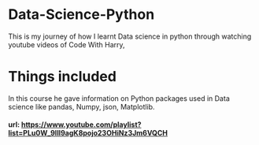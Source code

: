 # Data-Science-Python
This is my journey of how I learnt Data science in python through watching youtube videos of Code With Harry,
# Things included
In this course he gave information on Python packages used in Data science like pandas, Numpy, json, Matplotlib.
#### url: https://www.youtube.com/playlist?list=PLu0W_9lII9agK8pojo23OHiNz3Jm6VQCH
